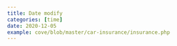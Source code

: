 ```yaml
---
title: Date modify
categories: [time]
date: 2020-12-05
example: cove/blob/master/car-insurance/insurance.php
---
```

